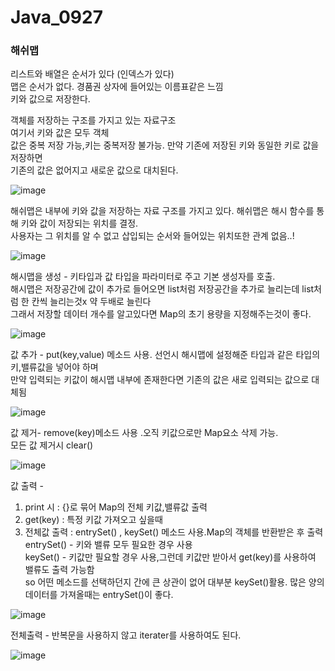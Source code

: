# Java_0927  
  
  
  
### 해쉬맵  
  
리스트와 배열은 순서가 있다 (인덱스가 있다)  
맵은 순서가 없다. 경품권 상자에 들어있는 이름표같은 느낌  
키와 값으로 저장한다.  
  
객체를 저장하는 구조를 가지고 있는 자료구조  
여기서 키와 값은 모두 객체  
값은 중복 저장 가능,키는 중복저장 불가능. 만약 기존에 저장된 키와 동일한 키로 값을 저장하면  
기존의 값은 없어지고 새로운 값으로 대치된다.  
  
  
![image](https://user-images.githubusercontent.com/80766275/192416345-59de0150-6c0f-4041-a1e3-42cbc1efff3e.png)
  
해쉬맵은 내부에 키와 값을 저장하는 자료 구조를 가지고 있다. 해쉬맵은 해시 함수를 통해 키와 값이 저장되는 위치를 결정.  
사용자는 그 위치를 알 수 없고 삽입되는 순서와 들어있는 위치또한 관계 없음..!
  
  
  
  
![image](https://user-images.githubusercontent.com/80766275/192418523-bdac9eac-bfb2-43a4-9dcf-5d0997334e7d.png)
  
해시맵을 생성 - 키타입과 값 타입을 파라미터로 주고 기본 생성자를 호출.  
해시맵은 저장공간에 값이 추가로 들어오면 list처럼 저장공간을 추가로 늘리는데 list처럼 한 칸씩 늘리는것x 약 두배로 늘린다  
그래서 저장할 데이터 개수를 알고있다면 Map의 초기 용량을 지정해주는것이 좋다.  
  
  
  
  
![image](https://user-images.githubusercontent.com/80766275/192418911-790bae99-9274-4ef6-ae83-e486a2480c7b.png)
  
값 추가 - put(key,value) 메소드 사용. 선언시 해시맵에 설정해준 타입과 같은 타입의 키,밸류값을 넣어야 하며  
만약 입력되는 키값이 해시맵 내부에 존재한다면 기존의 값은 새로 입력되는 값으로 대체됨  
  
  
  
  
  
![image](https://user-images.githubusercontent.com/80766275/192419162-e6b12884-4e08-46f5-bdd9-a386efaa9808.png)
  
값 제거- remove(key)메소드 사용 .오직 키값으로만 Map요소 삭제 가능.  
모든 값 제거시 clear()  
  
  
  
  
  

![image](https://user-images.githubusercontent.com/80766275/192419449-89616c06-9aac-4ccd-9020-4f772cf17bd5.png)
  
값 출력 -  
1. print 시 : {}로 묶어 Map의 전체 키값,밸류값 출력
2. get(key) : 특정 키값 가져오고 싶을때  
3. 전체값 출력 : entrySet() , keySet() 메소드 사용.Map의 객체를 반환받은 후 출력  
entrySet() - 키와 밸류 모두 필요한 경우 사용  
keySet() - 키값만 필요할 경우 사용,그런데 키값만 받아서 get(key)를 사용하여 밸류도 출력 가능함  
so 어떤 메소드를 선택하던지 간에 큰 상관이 없어 대부분 keySet()활용. 많은 양의 데이터를 가져올때는 entrySet()이 좋다.  
  
  
  
  
  
![image](https://user-images.githubusercontent.com/80766275/192421047-f0e3984f-8714-4ff1-bff0-1a3a1c256ae2.png)
  
전체출력 - 반복문을 사용하지 않고 iterater를 사용하여도 된다.

  
  
  
![image](https://user-images.githubusercontent.com/80766275/192415624-efca74c6-7be0-4ae5-8bfe-9ae887450c8e.png)
  
  
  
